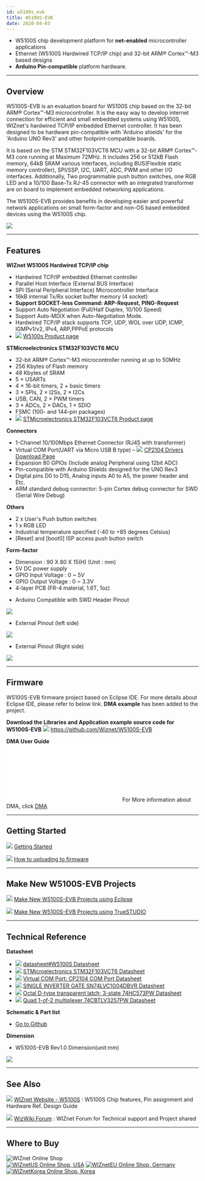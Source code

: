 ```yaml
---
id: w5100s_evb
title: W5100S-EVB
date: 2020-04-03
---
```


  - W5100S chip development platform for **net-enabled** microcontroller
    applications
  - Ethernet (W5100S Hardwired TCP/IP chip) and 32-bit ARM® Cortex™-M3
    based designs
  - **Arduino Pin-compatible** platform hardware.

-----


## Overview

W5100S-EVB is an evaluation board for W5100S chip based on the 32-bit
ARM® Cortex™-M3 microcontroller. It is the easy way to develop internet
connection for efficient and small embedded systems using W5100S,
WIZnet's hardwired TCP/IP embedded Ethernet controller. It has been
designed to be hardware pin-compatible with 'Arduino shields' for the
'Arduino UNO Rev3' and other footprint-compatible boards.

It is based on the STM STM32F103VCT6 MCU with a 32-bit ARM® Cortex™-M3
core running at Maximum 72MHz. It includes 256 or 512kB Flash memory,
64kB SRAM various interfaces, including BUS(Flexible static memory
controller), SPI/SSP, I2C, UART, ADC, PWM and other I/O interfaces.
Additionally, Two programmable push button switches, one RGB LED and a
10/100 Base-Tx RJ-45 connector with an integrated transformer are on
board to implement embedded networking applications.

The W5100S-EVB provides benefits in developing easier and powerful
network applications on small form-factor and non-OS based embedded
devices using the W5100S chip.

![](/document_framework/img/products/w5100s/w5100s_evb/w5100s-evb_partdescription.png)

-----


## Features

**WIZnet W5100S Hardwired TCP/IP chip**

  - Hardwired TCP/IP embedded Ethernet controller
  - Parallel Host Interface (External BUS Interface)
  - SPI (Serial Peripheral Interface) Microcontroller Interface
  - 16kB internal Tx/Rx socket buffer memory (4 socket)
  - **Support SOCKET-less Command: ARP-Request, PING-Request**
  - Support Auto Negotiation (Full/Half Duplex, 10/100 Speed)
  - Support Auto-MDIX when Auto-Negotiation Mode.
  - Hardwired TCP/IP stack supports TCP, UDP, WOL over UDP, ICMP,
    IGMPv1/v2, IPv4, ARP,PPPoE protocols
  - ![](/products/w5500/w5500_evb/icons/link.png) [W5100s Product page](Overview.md)

**STMicroelectronics STM32F103VCT6 MCU**

  - 32-bit ARM® Cortex™-M3 microcontroller running at up to 50MHz
  - 256 Kbytes of Flash memory
  - 48 Kbytes of SRAM
  - 5 × USARTs
  - 4 × 16-bit timers, 2 × basic timers
  - 3 × SPIs, 2 × I2Ss, 2 × I2Cs
  - USB, CAN, 2 × PWM timers
  - 3 × ADCs, 2 × DACs, 1 × SDIO
  - FSMC (100- and 144-pin packages)
  - ![](/products/w5500/w5500_evb/icons/link.png) [STMicroelectronics STM32F103VCT6 Product page](http://www.st.com/en/microcontrollers/stm32f103vc.html)

**Connectors**

  - 1-Channel 10/100Mbps Ethernet Connector (RJ45 with transformer)
  - Virtual COM Port(UART via Micro USB B type) –
    ![](/products/w5500/w5500_evb/icons/link.png) [CP2104 Drivers Download Page](https://www.silabs.com/products/interface/usb-bridges/classic-usb-bridges/device.cp2104)
  - Expansion 80 GPIOs (Include analog Peripheral using 12bit ADC)
  - Pin-compatible with Arduino Shields designed for the UNO Rev3
  - Digital pins D0 to D15, Analog inputs A0 to A5, the power header and
    Etc.
  - ARM standard debug connector: 5-pin Cortex debug connector for SWD
    (Serial Wire Debug)

**Others**

  - 2 x User's Push button switches
  - 1 x RGB LED
  - Industrial temperature specified (-40 to +85 degrees Celsius)
  - \[Reset\] and \[boot0\] ISP access push button switch

**Form-factor**

  - Dimension : 90 X 80 X 15(H) (Unit : mm)
  - 5V DC power supply
  - GPIO Input Voltage : 0 \~ 5V
  - GPIO Output Voltage : 0 \~ 3.3V
  - 4-layer PCB (FR-4 material, 1.6T, 1oz)

<!-- end list -->

  - Arduino Compatible with SWD Header Pinout

![](/document_framework/img/products/w5100s/w5100s_evb/arduino_swd_pinout.png)

  - External Pinout (left side)

![](/document_framework/img/products/w5100s/w5100s_evb/expansion_pinout_left_v3.png)

  - External Pinout (Right side)

![](/document_framework/img/products/w5100s/w5100s_evb/expansion_pinout_right_v3.png)

-----

## Firmware


W5100S-EVB firmware project based on Eclipse IDE. For more details about
Eclipse IDE, please refer to below link. **DMA example** has been added
to the project.

**Download the Libraries and
Application example source code for W5100S-EVB** 
![](/products/w5500/w5500_evb/icons/github.png)
https://github.com/Wiznet/W5100S-EVB

 **DMA User Guide**  
![W5100S DMA V1.0.0 Korean.pdf](/document_framework/img/products/w5100s/w5100s_evb/w5100s_an_dma_v100k.pdf)
For More information about DMA, click
[DMA](https://wizwiki.net/wiki/doku.php?id=products:w5100s:w5100s_evb:dma)


-----

## Getting Started


![](/products/w5500/w5500_evb/icons/link.png) [Getting Started](/products/w5100s/w5100s_evb/getting_started)

![](/products/w5500/w5500_evb/icons/link.png) [How to uploading to firmware](/products/w5100s/w5100s_evb/getting_started#how_to_uploading_to_firmware)

-----

## Make New W5100S-EVB Projects


![](/products/w5500/w5500_evb/icons/link.png) [Make New W5100S-EVB Projects using Eclipse](/products/w5100s/w5100s_evb/make_a_new_projects_eclipse)

![](/products/w5500/w5500_evb/icons/link.png) [Make New W5100S-EVB Projects using TrueSTUDIO](/products/w5100s/w5100s_evb/make_a_new_projects_truestudio)

-----


## Technical Reference

**Datasheet**

  - ![](/products/w5500/w5500_evb/icons/link.png) [datasheet\#W5100S Datasheet](/products/w5100S/datasheet#W5100S%20Datasheet)
  - ![](/products/w5500/w5500_evb/icons/download.png)
    [STMicroelectronics STM32F103VCT6 Datasheet](http://www.st.com/en/microcontrollers/stm32f103vc.html)
  - ![](/products/w5500/w5500_evb/icons/download.png) [Virtual COM Port:
    CP2104 COM Port Datasheet](https://www.silabs.com/products/interface/usb-bridges/classic-usb-bridges/device.cp2104)
  - ![](/products/w5500/w5500_evb/icons/download.png) [SINGLE INVERTER GATE SN74LVC1G04DBVR Datasheet](http://www.ti.com/lit/ds/symlink/sn74lvc1g04.pdf)
  - ![](/products/w5500/w5500_evb/icons/download.png) [Octal D-type transparent latch; 3-state 74HC573PW Datasheet](https://assets.nexperia.com/documents/data-sheet/74HC_HCT573.pdf)
  - ![](/products/w5500/w5500_evb/icons/download.png) [Quad 1-of-2 multiplexer 74CBTLV3257PW Datasheet](https://www.nxp.com/docs/en/data-sheet/74CBTLV3257.pdf)

**Schematic & Part list**

  - [Go to Github](https://github.com/Wiznet/Hardware-Files-of-WIZnet/tree/master/02_iEthernet/W5100S)

**Dimension**

  - W5100S-EVB Rev1.0 Dimension(unit:mm)

![](/document_framework/img/products/w5100s/w5100s_evb/w5100s-evb_dimension.png)

-----


## See Also

![](/products/w5500/w5500_evb/icons/link.png) [WIZnet Website - W5100S](https://www.wiznet.io/product-item/w5100s) : W5100S Chip
features, Pin assignment and Hardware Ref. Design Guide

![](/products/w5500/w5500_evb/icons/link.png) [WizWiki Forum](https://forum.wiznet.io) : WIZnet Forum for Technical support and
Project shared

-----

## Where to Buy

![WIZnet Online Shop](/products/w5500/buynow.png)  
[![WIZnetUS Online Shop, USA](/products/w5500/w5500_evb/icons/dollar.png)](http://www.shopwiznet.com/)
[![WIZnetEU Online Shop, Germany](/products/w5500/w5500_evb/icons/european-euro.png)](http://shop.wiznet.eu/)
[![WIZnetKorea Online Shop, Korea](/products/w5500/w5500_evb/icons/won.png)](http://shop.wiznet.co.kr/)
